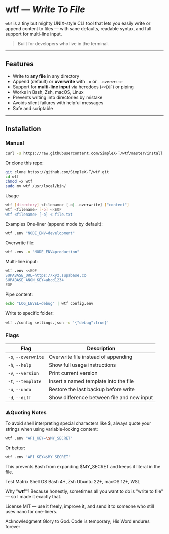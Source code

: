 # wtf — _Write To File_

**`wtf`** is a tiny but mighty UNIX-style CLI tool that lets you easily write or append content to files — with sane defaults, readable syntax, and full support for multi-line input.

> Built for developers who live in the terminal.

---

## Features

- Write to **any file** in any directory
- Append (default) or **overwrite** with `-o` or `--overwrite`
- Support for **multi-line input** via heredocs (`<<EOF`) or piping
- Works in Bash, Zsh, macOS, Linux
- Prevents writing into directories by mistake
- Avoids silent failures with helpful messages
- Safe and scriptable

---

## Installation

### Manual

```bash
curl -s https://raw.githubusercontent.com/SimpleX-T/wtf/master/install.sh | bash
```

Or clone this repo:

```bash
git clone https://github.com/SimpleX-T/wtf.git
cd wtf
chmod +x wtf
sudo mv wtf /usr/local/bin/
```

Usage

```bash
wtf [directory] <filename> [-o|--overwrite] ["content"]
wtf <filename> [-o] <<EOF
wtf <filename> [-o] < file.txt
```

Examples
One-liner (append mode by default):

```bash
wtf .env "NODE_ENV=development"
```

Overwrite file:

```bash
wtf .env -o "NODE_ENV=production"
```

Multi-line input:

```bash
wtf .env <<EOF
SUPABASE_URL=https://xyz.supabase.co
SUPABASE_ANON_KEY=abcd1234
EOF
```

Pipe content:

```bash
echo "LOG_LEVEL=debug" | wtf config.env
```

Write to specific folder:

```bash
wtf ./config settings.json -o '{"debug":true}'
```

### Flags

| Flag                | Description                                |
| ------------------- | ------------------------------------------ |
| `-o`, `--overwrite` | Overwrite file instead of appending        |
| `-h`, `--help`      | Show full usage instructions               |
| `-v`, `--version`   | Print current version                      |
| `-t`, `--template`  | Insert a named template into the file      |
| `-u`, `--undo`      | Restore the last backup before write       |
| `-d`, `--diff`      | Show difference between file and new input |

### ⚠Quoting Notes

To avoid shell interpreting special characters like $, always quote your strings when using variable-looking content:

```bash
wtf .env "API_KEY=\$MY_SECRET"
```

Or better:

```bash
wtf .env 'API_KEY=$MY_SECRET'
```

This prevents Bash from expanding $MY_SECRET and keeps it literal in the file.

Test Matrix
Shell OS
Bash 4+, Zsh Ubuntu 22+, macOS 12+, WSL

Why "**wtf**"?
Because honestly, sometimes all you want to do is "write to file" — so I made it exactly that.

License
MIT — use it freely, improve it, and send it to someone who still uses nano for one-liners.

Acknowledgment
Glory to God. Code is temporary; His Word endures forever
